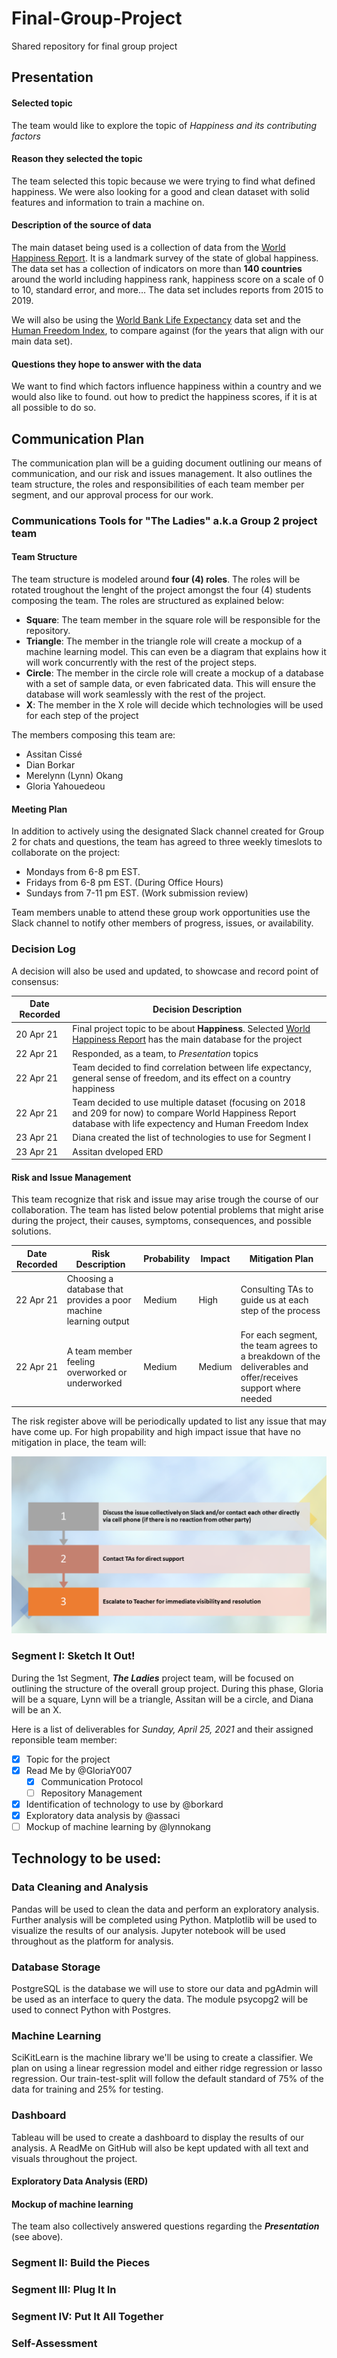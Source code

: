 # Final-Group-Project
Shared repository for final group project

## Presentation

#### Selected topic
The team would like to explore the topic of *Happiness and its contributing factors*

#### Reason they selected the topic 
The team selected this topic because we were trying to find what defined happiness. We were also looking for a good and clean dataset with solid features and information to train a machine on.

#### Description of the source of data
The main dataset being used is a collection of data from the [World Happiness Report](https://www.kaggle.com/unsdsn/world-happiness). It is a landmark survey of the state of global happiness. The data set has a collection of indicators on more than **140 countries** around the world including happiness rank, happiness score on a scale of 0 to 10, standard error, and more… The data set includes reports from 2015 to 2019. 

We will also be using the [World Bank Life Expectancy](https://data.worldbank.org/indicator/SP.DYN.LE00.IN) data set and the [Human Freedom Index](https://www.kaggle.com/gsutters/the-human-freedom-index), to compare against (for the years that align with our main data set). 

#### Questions they hope to answer with the data
We want to find which factors influence happiness within a country and we would also like to found. out how to predict the happiness scores, if it is at all possible to do so.

## Communication Plan

The communication plan will be a guiding document outlining our means of communication, and our risk and issues management. It also outlines the team structure, the roles and responsibilities of each team member per segment, and our approval process for our work.

### Communications Tools for "The Ladies" a.k.a Group 2 project team

#### Team Structure

The team structure is modeled around **four (4) roles**. The roles will be rotated troughout the lenght of the project amongst the four (4) students composing the team. The roles are structured as explained below:
- **Square**: The team member in the square role will be responsible for the repository.
- **Triangle**: The member in the triangle role will create a mockup of a machine learning model. This can even be a diagram that explains how it will work concurrently with the rest of the project steps.
- **Circle**: The member in the circle role will create a mockup of a database with a set of sample data, or even fabricated data. This will ensure the database will work seamlessly with the rest of the project.
- **X**: The member in the X role will decide which technologies will be used for each step of the project

The members composing this team are:
- Assitan Cissé
- Dian Borkar
- Merelynn (Lynn) Okang
- Gloria Yahouedeou

#### Meeting Plan

In addition to actively using the designated Slack channel created for Group 2 for chats and questions, the team has agreed to three weekly timeslots to collaborate on the project:
- Mondays from 6-8 pm EST.
- Fridays from 6-8 pm EST. (During Office Hours)
- Sundays from 7-11 pm EST. (Work submission review)

Team members unable to attend these group work opportunities use the Slack channel to notify other members of progress, issues, or availability.

### Decision Log

A decision will also be used and updated, to showcase and record point of consensus:

| Date Recorded | Decision Description |
| ------------- | ------------- |
| 20 Apr 21  | Final project topic to be about **Happiness**. Selected [World Happiness Report](https://www.kaggle.com/unsdsn/world-happiness) has the main database for the project |
| 22 Apr 21  | Responded, as a team, to *Presentation* topics |
| 22 Apr 21  | Team decided to find correlation between life expectancy, general sense of freedom, and its effect on a country happiness |
| 22 Apr 21   | Team decided to use multiple dataset (focusing on 2018 and 209 for now) to compare World Happiness Report database with life expectency and Human Freedom Index   |
| 23 Apr 21   | Diana created the list of technologies to use for Segment I|
| 23 Apr 21  | Assitan dveloped ERD |


#### Risk and Issue Management

This team recognize that risk and issue may arise trough the course of our collaboration. The team has listed below potential problems that might arise during the project, their causes, symptoms, consequences, and possible solutions.

| Date Recorded | Risk Description | Probability | Impact | Mitigation Plan |
| ------------- | ------------- | ------------- | ------------- | ------------- |
| 22 Apr 21  | Choosing a database that provides a poor machine learning output  | Medium | High  | Consulting TAs to guide us at each step of the process |
| 22 Apr 21  | A team member feeling overworked or underworked  | Medium  | Medium  | For each segment, the team agrees to a breakdown of the deliverables and offer/receives support where needed   |
     

The risk register above will be periodically updated to list any issue that may have come up. For high propability and high impact issue that have no mitigation in place, the team will:

![Risk Escalation Process](https://github.com/GloriaY007/Final-Group-Project-/blob/GloriaY-S/Risk%20Ecalation%20Process.png)

### Segment I: Sketch It Out!

During the 1st Segment,  ***The Ladies*** project team, will be focused on outlining the structure of the overall group project. During this phase, Gloria will be a square, Lynn will be a triangle, Assitan will be a circle, and Diana will be an X.

Here is a list of deliverables for *Sunday, April 25, 2021* and their assigned reponsible team member:
- [x] Topic for the project 
- [x] Read Me by @GloriaY007
     - [x] Communication Protocol
     - [ ] Repository Management
- [x] Identification of technology to use by @borkard
- [x] Exploratory data analysis by @assaci
- [ ] Mockup of machine learning by @lynnokang

## Technology to be used:
### Data Cleaning and Analysis
Pandas will be used to clean the data and perform an exploratory analysis. Further analysis will be completed using Python. Matplotlib will be used to visualize the results of our analysis. Jupyter notebook will be used throughout as the platform for analysis.

### Database Storage
PostgreSQL is the database we will use to store our data and pgAdmin will be used as an interface to query the data. The module psycopg2 will be used to connect Python with Postgres.

### Machine Learning
SciKitLearn is the machine library we'll be using to create a classifier. We plan on using a linear regression model and either ridge regression or lasso regression. Our train-test-split will follow the default standard of 75% of the data for training and 25% for testing.

### Dashboard
Tableau will be used to create a dashboard to display the results of our analysis. A ReadMe on GitHub will also be kept updated with all text and visuals throughout the project.


#### Exploratory Data Analysis (ERD)


#### Mockup of machine learning


The team also collectively answered questions regarding the ***Presentation*** (see above). 

### Segment II: Build the Pieces

### Segment III: Plug It In

### Segment IV: Put It All Together

### Self-Assessment

